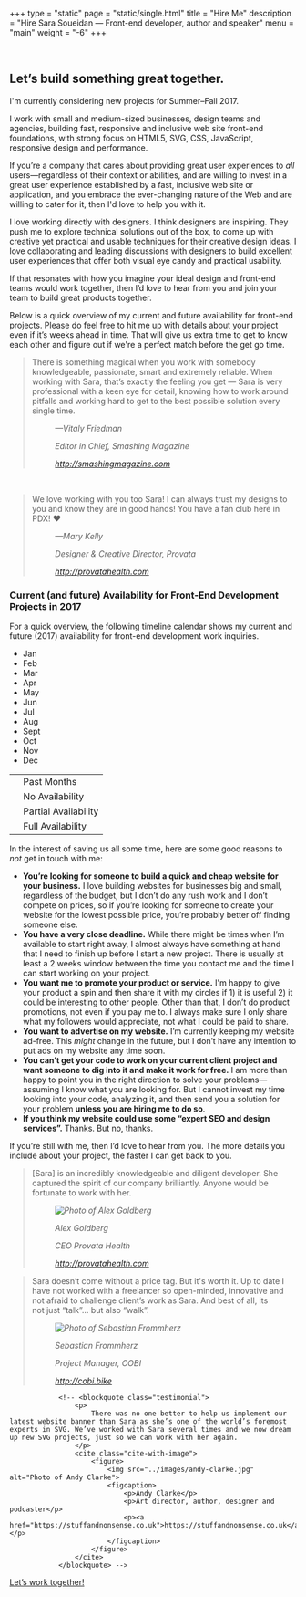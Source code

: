 +++
type = "static"
page = "static/single.html"
title = "Hire Me"
description = "Hire Sara Soueidan — Front-end developer, author and speaker"
menu = "main"
weight = "-6"
+++


<div class="full-width">
	<div class="container clearfix">
		<div class="col-12 center">
			<br>
			<h2 class="h1">Let’s build something great together.</h2>
        	<div class=" col-6 col--center note update">
        		I'm currently considering new projects for Summer–Fall 2017.
        	</div>
        </div>
	</div>
</div>

<div class="full-width">
	<div class="container">
		<div class="row">
			<p class="size-2x col-12">
				I work with small and medium-sized businesses, design teams and agencies, building fast, responsive and inclusive web site front-end foundations, with strong focus on HTML5, SVG, CSS, JavaScript, responsive design and performance.
			</p>
			<div class="col-6">
				<p>
					If you’re a company that cares about providing great user experiences to <em>all</em> users—regardless of their context or abilities, and are willing to invest in a great user experience established by a fast, inclusive web site or application, and you embrace the ever-changing nature of the Web and are willing to cater for it, then I'd love to help you with it.
				</p>
				<p>
					I love working directly with designers. I think designers are inspiring. They push me to explore technical solutions out of the box, to come up with creative yet practical and usable techniques for their creative design ideas. I love collaborating and leading discussions with designers to build excellent user experiences that offer both visual eye candy and practical usability.
				</p>
				<p>
					If that resonates with how you imagine your ideal design and front-end teams would work together, then I’d love to hear from you and join your team to build great products together.
				</p>
				<p>
					Below is a quick overview of my current and future availability for front-end projects. Please do feel free to hit me up with details about your project even if it’s weeks ahead in time. That will give us extra time to get to know each other and figure out if we're a perfect match before the get go time.
				</p>
			</div>
			<div class="col-5 col--right">
				<blockquote class="testimonial">
					<p>
						There is something magical when you work with somebody knowledgeable, passionate, smart and extremely reliable. When working with Sara, that’s exactly the feeling you get — Sara is very professional with a keen eye for detail, knowing how to work around pitfalls and working hard to get to the best possible solution every single time.
					</p>
					<cite class="cite-with-image">
						<figure>
							<figcaption>
								<p>—Vitaly Friedman</p>
								<p>Editor in Chief, Smashing Magazine</p>
								<p><a href="http://smashingmagazine.com">http://smashingmagazine.com</a></p>
							</figcaption>
						</figure>
					</cite>
				</blockquote>
				<br>
				<blockquote class="testimonial">
					<p>
						We love working with you too Sara! I can always trust my designs to you and know they are in good hands! You have a fan club here in PDX! ❤️
					</p>
					<cite class="cite-with-image">
						<figure>
							<figcaption>
								<p>—Mary Kelly</p>
								<p>Designer &amp; Creative Director, Provata</p>
								<p><a href="http://provatahealth.com">http://provatahealth.com</a></p>
							</figcaption>
						</figure>
					</cite>
				</blockquote>
			</div>
		</div>
	</div>
</div>
<div class="full-width">
<div class="clearfix container">
<!-- <div class="row"> -->
<div class="col-12">
<h3 id="availability" class="deeplink">Current (and future) Availability for Front-End Development Projects in 2017</h3>
<p>For a quick overview, the following timeline calendar shows my current and future (2017) availability for front-end development work inquiries.</p>
<div class="availability-calendar clearfix">
<ul class="clearfix">
<li class="no-availability past-month"><span class="month">Jan</span><span class="availability--status"></span></li>
<li class="partial-availability past-month"><span class="month">Feb</span><span class="availability--status"></span></li>
<li class="no-availability past-month"><span class="month">Mar</span><span class="availability--status"></span></li>
<li class="no-availability past-month"><span class="month">Apr</span><span class="availability--status"></span></li>
<li class="no-availability current-month"><span class="month">May</span><span class="availability--status"></span>
</li>
<li class="no-availability"><span class="month">Jun</span><span class="availability--status"></span></li>
<li class="available"><span class="month">Jul</span><span class="availability--status"></span></li>
<li class="available"><span class="month">Aug</span><span class="availability--status"></span></li>
<li class="available"><span class="month">Sept</span><span class="availability--status"></span></li>
<li class="available"><span class="month">Oct</span><span class="availability--status"></span></li>
<li class="available"><span class="month">Nov</span><span class="availability--status"></span></li>
<li class="available"><span class="month">Dec</span><span class="availability--status"></span></li>
</ul>
<table class="hints">
<tr>
<td class="past-month availability-hint"></td>
<td>Past Months</td>
</tr>
<tr>
<td class="availability-hint no-availability"></td>
<td>No Availability</td>
</tr>
<tr>
<td class="availability-hint partial-availability"></td>
<td>Partial Availability</td>
</tr>
<tr>
<td class="availability-hint full-availability"></td>
<td>Full Availability</td>
</tr>
</table>
<!-- </div> -->
</div>
 
<div class="col-7">
<p>In the interest of saving us all some time, here are some good reasons to <em>not</em> get in touch with me:</p>
<ul>
<li><strong>You’re looking for someone to build a quick and cheap website for your business.</strong> I love building websites for businesses big and small, regardless of the budget, but I don’t do any rush work and I don’t compete on prices, so if you’re looking for someone to create your website for the lowest possible price, you’re probably better off finding someone else.</li>
<li><strong>You have a very close deadline.</strong> While there might be times when I’m available to start right away, I almost always have something at hand that I need to finish up before I start a new project. There is usually at least a 2 weeks window between the time you contact me and the time I can start working on your project.</li>
<li><strong>You want me to promote your product or service.</strong> I'm happy to give your product a spin and then share it with my circles if 1) it is useful 2) it could be interesting to other people. Other than that, I don’t do product promotions, not even if you pay me to. I always make sure I only share what my followers would appreciate, not what I could be paid to share.</li>
<li><strong>You want to advertise on my website.</strong> I’m currently keeping my website ad-free. This <em>might</em> change in the future, but I don’t have any intention to put ads on my website any time soon.</li>
<li><strong>You can’t get your code to work on your current client project and want someone to dig into it and make it work for free.</strong> I am more than happy to point you in the right direction to solve your problems—assuming I know what you are looking for. But I cannot invest my time looking into your code, analyzing it, and then send you a solution for your problem <strong>unless you are hiring me to do so</strong>.</li>
<li><strong>If you think my website could use some “expert SEO and design services”.</strong> Thanks. But no, thanks.</li>
</ul>
<p class="size-2x">
If you’re still with me, then I’d love to hear from you. The more details you include about your project, the faster I can get back to you. <!-- Some information of interest will be:
</p>
<ul>
	<li>
		What’s the project time frame? When’s the nearest you need to start the project?
	</li>
	<li>
		
	</li>
	<li>
		
	</li>
</ul> -->
</div>
 
</div>
<div class="col-12">
	
</div>
</div>
</div>

<div class="full-width grey">
	<div class="clearfix container">
		<div class="row">
			<section class="col-6" role="main">
				<blockquote class="testimonial">
					<p>
						[Sara] is an incredibly knowledgeable and diligent developer. She captured the spirit of our company brilliantly. Anyone would be fortunate to work with her. 
					</p>
					<cite class="cite-with-image">
						<figure>
							<img src="../images/alex-goldberg.png" alt="Photo of Alex Goldberg">
							<figcaption>
								<p>Alex Goldberg</p>
								<p>CEO Provata Health</p>
								<p><a href="http://provatahealth.com">http://provatahealth.com</a></p>
							</figcaption>
						</figure>
					</cite>
				</blockquote>
			</section>
			<section class="col-6" role="main">
				<blockquote class="testimonial">
					<p>
						Sara doesn’t come without a price tag. But it's worth it. Up to date I have not worked with a freelancer so open-minded, innovative and not afraid to challenge client’s work as Sara. And best of all, its not just “talk”… but also “walk”.
					</p>
					<cite class="cite-with-image">
						<figure>
							<img src="../images/sebastian-frommherz.png" alt="Photo of Sebastian Frommherz">
							<figcaption>
								<p>Sebastian Frommherz</p>
								<p>Project Manager, COBI</p>
								<p><a href="http://cobi.bike">http://cobi.bike</a></p>
							</figcaption>
						</figure>
					</cite>
				</blockquote>		
			</section>
		</div>
	</div>
</div>
<!-- <div class="full-width">
	<div class="clearfix container">
		<div class="row">
			<div class="col-half">
				<h3 id="services">What I <i>can</i> help you with:</h3>
				<ul>
					<li>Front-end development: building fast, accessible and responsive user interfaces and interactions with a strong focus on HTML5, SVG, CSS and JavaScript.</li>
					<li>Building living style guides a.k.a. pattern libraries.</li>
					<li>I also <a href="{{site.url}}/speaking">give talks</a> and <a href="{{site.url}}/workshops">run training workshops</a> on front-end development. Please see corresponding pages for details.</li>
				</ul>
			</div>
			<div class="col-half">
				<h3>What I <i>can’t</i> help you with:</h3>
				<ul>
					<li>Designing a user interface for your website or app. <strong>I am not a designer</strong>.</li>
					<li>I don’t create design mockups, wireframes or static design deliverables of that sort.</li>
					<li><p>CMS and/or back-end development. I don’t do Wordpress or any other CMS development. Back-end development is outside the area of my expertise.</p>
					</li>
				</ul>
			</div>
		</div>
	</div>
</div> -->

<!-- <div class="full-width">
	<div class="clearfix container small">
		<div class="row">
			<div class="col-12">
				<h3 id="availability" class="deeplink">Current (and future) Availability for Front-End Development Projects in 2017</h3>
				<p>For a quick overview, the following timeline calendar shows my current and future (2017) availability for front-end development work inquiries.</p>
				<div class="availability-calendar clearfix">
					<ul class="clearfix">
						<li class="no-availability past-month"><span class="month">Jan</span><span class="availability--status"></span></li>
						<li class="partial-availability past-month"><span class="month">Feb</span><span class="availability--status"></span></li>
						<li class="available current-month"><span class="month">Mar</span><span class="availability--status"></span></li>
						<li class="available"><span class="month">Apr</span><span class="availability--status"></span></li>
						<li class="available"><span class="month">May</span><span class="availability--status"></span> 
						</li>
						<li class="no-availability"><span class="month">Jun</span><span class="availability--status"></span></li>
						<li class="available"><span class="month">Jul</span><span class="availability--status"></span></li>
						<li class="available"><span class="month">Aug</span><span class="availability--status"></span></li>
						<li class="available"><span class="month">Sept</span><span class="availability--status"></span></li>
						<li class="available"><span class="month">Oct</span><span class="availability--status"></span></li>
						<li class="available"><span class="month">Nov</span><span class="availability--status"></span></li>
						<li class="available"><span class="month">Dec</span><span class="availability--status"></span></li>  
					</ul>
					<table class="hints">
						<tr>
							<td class="past-month availability-hint"></td>
							<td>Past Months</td>
						</tr>
						<tr>
							<td class="availability-hint no-availability"></td>
							<td>No Availability</td>
						</tr>
						<tr>
							<td class="availability-hint partial-availability"></td>
							<td>Partial Availability</td>  
						</tr>
						<tr>
							<td class="availability-hint full-availability"></td>
							<td>Full Availability</td>
						</tr>

					</table>
				</div>
			</div>
			<section class="col-7">
				<p>In the interest of saving us all some time, here are some good reasons to <em>not</em> get in touch with me:</p>
				<ul>
					<li><strong>You’re looking for someone to build a quick and cheap website for your business.</strong> I love building websites for businesses big and small, regardless of the budget, but I don’t do any rush work and I don’t compete on prices, so if you’re looking for someone to create your website for the lowest possible price, you’re probably better off finding someone else.</li>
					<li><strong>You have a very close deadline.</strong> While there might be times when I’m available to start right away, I almost always have something at hand that I need to finish up before I start a new project. There is usually at least a 2 weeks window between the time you contact me and the time I can start working on your project.</li>
					<li><strong>You want me to promote your product or service.</strong> I'm happy to give your product a spin and then share it with my circles if 1) it is useful 2) it could be interesting to other people. Other than that, I don’t do product promotions, not even if you pay me to. I always make sure I only share what my followers would appreciate, not what I could be paid to share.</li>
					<li><strong>You want to advertise on my website.</strong> I’m currently keeping my website ad-free. This <em>might</em> change in the future, but I don’t have any intention to put ads on my website any time soon.</li>
					<li><strong>You can’t get your code to work on your current client project and want someone to dig into it and make it work for free.</strong> I am more than happy to point you in the right direction to solve your problems—assuming I know what you are looking for. But I cannot invest my time looking into your code, analyzing it, and then send you a solution for your problem <strong>unless you are hiring me to do so</strong>.</li>
					<li><strong>If you think my website could use some “expert SEO and design services”.</strong> Thanks. But no, thanks.</li>
				</ul>
				<p class="size-2x">
					If you’re still with me, then I’d love to hear from you...
				</p>
			</section>
			
		</div>
	</div>
</div> -->
		
				<!-- <blockquote class="testimonial">
					<p>
						There was no one better to help us implement our latest website banner than Sara as she’s one of the world’s foremost experts in SVG. We’ve worked with Sara several times and we now dream up new SVG projects, just so we can work with her again.
					</p>
					<cite class="cite-with-image">
						<figure>
							<img src="../images/andy-clarke.jpg" alt="Photo of Andy Clarke">
							<figcaption>
								<p>Andy Clarke</p>
								<p>Art director, author, designer and podcaster</p>
								<p><a href="https://stuffandnonsense.co.uk">https://stuffandnonsense.co.uk</a></p>
							</figcaption>
						</figure>
					</cite>
				</blockquote> -->

	
<div class="full-width">    
	<div class="clearfix container">
		<div class="row">
			<section class="col-12">
				<a href="mailto:contact@sarasoueidan.com" class="button button--full">Let’s work together!</a>
			</section>
		</div>
	</div>
</div>
